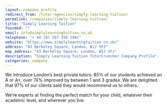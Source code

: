 ```yaml
---
layout: company_profile
redirect_from: /tutor-agencies/simply-learning-tuition/
permalink: /companies/simply-learning-tuition/
title: "Simply Learning Tuition"
founded: ""
email: info@simplylearningtuition.co.uk
telephone: "+ 44 (0) 207 350 1981"
website: "https://www.simplylearningtuition.co.uk/"
address: "43 Berkeley Square, London, W1J 5FJ"
map_address: "43 Berkeley Square, London, W1J 5FJ"
description: "Simply Learning Tuition TutorCruncher Company Profile"
categories: company
---
```

We introduce London’s best private tutors: 85% of our students achieved an A or A*, over 74% improved by between 1 and 3 grades. We are delighted that 97% of our clients said they would recommend us to others.

We’re experts at finding the perfect match for your child, whatever their academic level, and wherever you live.

